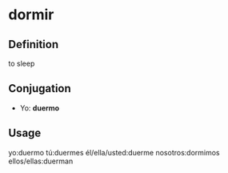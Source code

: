 # dormir

## Definition

to sleep

## Conjugation
- Yo: **duermo**

## Usage
yo:duermo
tú:duermes
él/ella/usted:duerme
nosotros:dormimos
ellos/ellas:duerman
